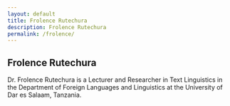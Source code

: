 ```yaml
---
layout: default
title: Frolence Rutechura
description: Frolence Rutechura
permalink: /frolence/
---
```

## Frolence Rutechura  
Dr. Frolence Rutechura is a Lecturer and Researcher in Text Linguistics in the Department of Foreign Languages and Linguistics at the University of Dar es Salaam, Tanzania.